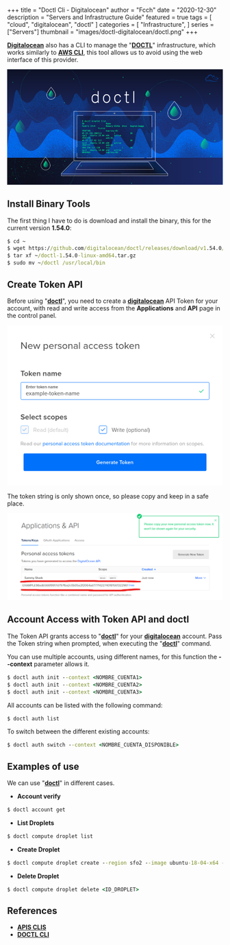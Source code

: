 +++
title = "Doctl Cli - Digitalocean"
author = "Fcch"
date = "2020-12-30"
description = "Servers and Infrastructure Guide"
featured = true
tags = [
    "cloud",
    "digitalocean",
    "doctl"
]
categories = [
    "Infrastructure",
]
series = ["Servers"]
thumbnail = "images/doctl-digitalocean/doctl.png"
+++

**[Digitalocean](https://digitalocean.com)** also has a CLI to manage the "**[DOCTL](https://www.digitalocean.com/docs/apis-clis/doctl/reference/)**" infrastructure, which works similarly to **[AWS CLI](https://docs.aws.amazon.com/cli/latest/userguide/cli-chap-install.html)**, this tool allows us to avoid using the web interface of this provider.

<!--more-->

![](/images/doctl-digitalocean/doctl.png)

## Install Binary Tools

The first thing I have to do is download and install the binary, this for the current version **1.54.0**:

```cmd
$ cd ~
$ wget https://github.com/digitalocean/doctl/releases/download/v1.54.0/doctl-1.54.0-linux-amd64.tar.gz
$ tar xf ~/doctl-1.54.0-linux-amd64.tar.gz
$ sudo mv ~/doctl /usr/local/bin
```

## Create Token API

Before using "**[doctl](https://www.digitalocean.com/docs/apis-clis/doctl/reference/)**", you need to create a **[digitalocean](https://digitalocean.com)** API Token for your account, with read and write access from the **Applications** and **API** page in the control panel.

![](/images/doctl-digitalocean/token-api-name.png)

The token string is only shown once, so please copy and keep in a safe place.

![](/images/doctl-digitalocean/token-api-value.png)

## Account Access with Token API and doctl

The Token API grants access to "**[doctl](https://www.digitalocean.com/docs/apis-clis/doctl/reference/)**" for your **[digitalocean](https://digitalocean.com)** account. Pass the Token string when prompted, when executing the "**[doctl](https://www.digitalocean.com/docs/apis-clis/doctl/reference/)**" command.

You can use multiple accounts, using different names, for this function the **--context** parameter allows it.

```cmd
$ doctl auth init --context <NOMBRE_CUENTA1>
$ doctl auth init --context <NOMBRE_CUENTA2>
$ doctl auth init --context <NOMBRE_CUENTA3>
```

All accounts can be listed with the following command:

```cmd
$ doctl auth list
```

To switch between the different existing accounts:

```cmd
$ doctl auth switch --context <NOMBRE_CUENTA_DISPONIBLE>
```

## Examples of use

We can use "**[doctl](https://www.digitalocean.com/docs/apis-clis/doctl/reference/)**" in different cases.

- **Account verify** 

```cmd
$ doctl account get
```

- **List Droplets**

```cmd
$ doctl compute droplet list
```

- **Create Droplet**

```cmd
$ doctl compute droplet create --region sfo2 --image ubuntu-18-04-x64 --size s-1vcpu-1gb <NOMBRE_DROPLET>
```

- **Delete Droplet**

```cmd
$ doctl compute droplet delete <ID_DROPLET>
```

## References

- [**APIS CLIS**](https://www.digitalocean.com/docs/apis-clis/)
- [**DOCTL CLI**](https://www.digitalocean.com/docs/apis-clis/doctl/)